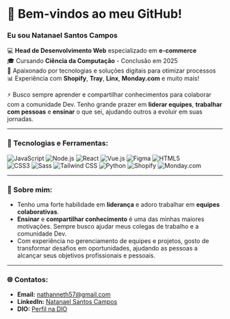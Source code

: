 # 👋 Bem-vindos ao meu GitHub!

### Eu sou Natanael Santos Campos

💻 **Head de Desenvolvimento Web** especializado em **e-commerce** <br>
🎓 Cursando **Ciência da Computação** - Conclusão em 2025 <br>
🚀 Apaixonado por tecnologias e soluções digitais para otimizar processos <br>
📊 Experiência com **Shopify**, **Tray**, **Linx**, **Monday.com** e muito mais!

⚡ Busco sempre aprender e compartilhar conhecimentos para colaborar com a comunidade Dev. Tenho grande prazer em **liderar equipes**, **trabalhar com pessoas** e **ensinar** o que sei, ajudando outros a evoluir em suas jornadas.

---

### 💼 Tecnologias e Ferramentas:
![JavaScript](https://img.shields.io/badge/JavaScript-F7DF1E?style=for-the-badge&logo=javascript&logoColor=black)
![Node.js](https://img.shields.io/badge/Node.js-339933?style=for-the-badge&logo=nodedotjs&logoColor=white)
![React](https://img.shields.io/badge/React-61DAFB?style=for-the-badge&logo=react&logoColor=black)
![Vue.js](https://img.shields.io/badge/Vue.js-4FC08D?style=for-the-badge&logo=vue-dot-js&logoColor=white)
![Figma](https://img.shields.io/badge/Figma-F24E1E?style=for-the-badge&logo=figma&logoColor=white)
![HTML5](https://img.shields.io/badge/HTML5-E34F26?style=for-the-badge&logo=html5&logoColor=white) <br>
![CSS3](https://img.shields.io/badge/CSS3-1572B6?style=for-the-badge&logo=css3&logoColor=white)
![Sass](https://img.shields.io/badge/Sass-CC6699?style=for-the-badge&logo=sass&logoColor=white)
![Tailwind CSS](https://img.shields.io/badge/Tailwind_CSS-38B2AC?style=for-the-badge&logo=tailwind-css&logoColor=white)
![Python](https://img.shields.io/badge/Python-3776AB?style=for-the-badge&logo=python&logoColor=white)
![Shopify](https://img.shields.io/badge/Shopify-7AB55C?style=for-the-badge&logo=shopify&logoColor=white)
![Monday.com](https://img.shields.io/badge/Monday.com-0288D1?style=for-the-badge&logo=monday&logoColor=white)


---

### 🌟 Sobre mim:

- Tenho uma forte habilidade em **liderança** e adoro trabalhar em **equipes colaborativas**.
- **Ensinar** e **compartilhar conhecimento** é uma das minhas maiores motivações. Sempre busco ajudar meus colegas de trabalho e a comunidade Dev.
- Com experiência no gerenciamento de equipes e projetos, gosto de transformar desafios em oportunidades, ajudando as pessoas a alcançar seus objetivos profissionais e pessoais.

---

### 🌐 Contatos:
- **Email:** nathanneth57@gmail.com
- **LinkedIn:** [Natanael Santos Campos](https://www.linkedin.com/in/natanael-santos-campos)
- **DIO:** [Perfil na DIO](https://www.dio.me/users/nathanneth57)
